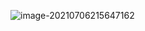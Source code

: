 ![image-20210706215647162](/home/ninghuang/.config/Typora/typora-user-images/image-20210706215647162.png)


